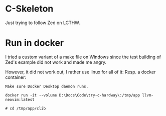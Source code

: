 # C-Skeleton
Just trying to follow Zed on LCTHW.


# Run in docker
I tried a custom variant of a make file on Windows since the test building 
of Zed's example did not work and made me angry.

However, it did not work out, I rather use linux for all of it:
Resp. a docker container:

```
Make sure Docker Desktop daemon runs.

docker run -it --volume D:\Docs\Code\try-c-hardway\:/tmp/app llvm-neovim:latest

# cd /tmp/app/clib

```
